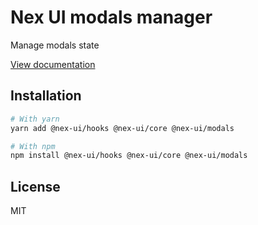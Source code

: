 # Nex UI modals manager

Manage modals state

[View documentation](https://nex-ui.dev/)

## Installation

```bash
# With yarn
yarn add @nex-ui/hooks @nex-ui/core @nex-ui/modals

# With npm
npm install @nex-ui/hooks @nex-ui/core @nex-ui/modals
```

## License

MIT
